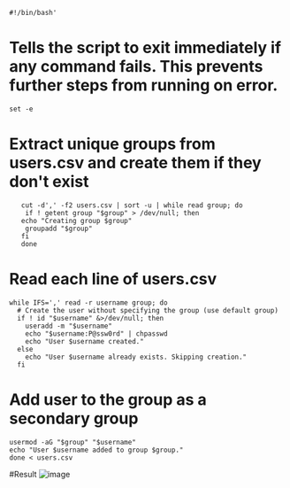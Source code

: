 ```
#!/bin/bash'
```
# Tells the script to exit immediately if any command fails. This prevents further steps from running on error.

```
set -e
```

# Extract unique groups from users.csv and create them if they don't exist

```
   cut -d',' -f2 users.csv | sort -u | while read group; do
    if ! getent group "$group" > /dev/null; then
   echo "Creating group $group"
    groupadd "$group"
   fi
   done
```
# Read each line of users.csv

```
while IFS=',' read -r username group; do
  # Create the user without specifying the group (use default group)
  if ! id "$username" &>/dev/null; then
    useradd -m "$username"
    echo "$username:P@ssw0rd" | chpasswd
    echo "User $username created."
  else
    echo "User $username already exists. Skipping creation."
  fi
```

  # Add user to the group as a secondary group
  ```
  usermod -aG "$group" "$username"
  echo "User $username added to group $group."
done < users.csv
```
#Result
![image](https://github.com/user-attachments/assets/cc6cb2a3-dc0f-4307-a099-3728f9e1c992)
